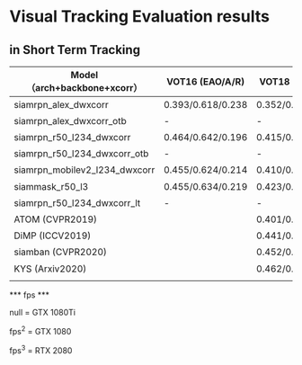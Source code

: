    
# Visual Tracking Evaluation results

## in Short Term Tracking


| Model （arch+backbone+xcorr） | VOT16 (EAO/A/R)   | VOT18 (EAO/A/R)   | VOT19 (EAO/A/R)   | OTB2015 (AUC/Prec.) | VOT18-LT (F1) | Speed (fps)    | ref. |
|-------------------------------|-------------------|-------------------|-------------------|---------------------|---------------|----------------|------|
| siamrpn_alex_dwxcorr         | 0.393/0.618/0.238 | 0.352/0.576/0.290 | 0.260/0.573/0.547 | -                   | -             | 180            | [link<sub>1</sub>](https://github.com/STVIR/pysot/blob/master/MODEL_ZOO.md) |
| siamrpn_alex_dwxcorr_otb      | -                 | -                 | -                 | 0.666/0.876         | -             | 180            | [link<sub>1</sub>](https://github.com/STVIR/pysot/blob/master/MODEL_ZOO.md) |
| siamrpn_r50_l234_dwxcorr      | 0.464/0.642/0.196 | 0.415/0.601/0.234 | 0.287/0.595/0.467 | -                   | -             | 35             | [link<sub>1</sub>](https://github.com/STVIR/pysot/blob/master/MODEL_ZOO.md) |
| siamrpn_r50_l234_dwxcorr_otb  | -                 | -                 | -                 | 0.696/0.914         | -             | 35             | [link<sub>1</sub>](https://github.com/STVIR/pysot/blob/master/MODEL_ZOO.md) |
| siamrpn_mobilev2_l234_dwxcorr | 0.455/0.624/0.214 | 0.410/0.586/0.229 | 0.292/0.580/0.446 | -                   | -             | 75             | [link<sub>1</sub>](https://github.com/STVIR/pysot/blob/master/MODEL_ZOO.md) |
| siammask_r50_l3               | 0.455/0.634/0.219 | 0.423/0.615/0.248 | 0.283/0.597/0.461 | -                   | -             | 56             | [link<sub>1</sub>](https://github.com/STVIR/pysot/blob/master/MODEL_ZOO.md) |
| siamrpn_r50_l234_dwxcorr_lt   | -                 | -                 | -                 | -                   | 0.629         | 20             | [link<sub>1</sub>](https://github.com/STVIR/pysot/blob/master/MODEL_ZOO.md) |
| ATOM (CVPR2019)               |                   | 0.401/0.590/0.203 |                   |                     |               | 43<sup>2</sup> | [link<sub>2</sub>](https://github.com/visionml/pytracking)     |
| DiMP (ICCV2019)               |                   | 0.441/0.597/0.152 |                   |                     |               | 40             | [link<sub>2</sub>](https://github.com/visionml/pytracking)|
| siamban (CVPR2020)            |                   | 0.452/0.597/0.178 |                   |                     |               |       45       | [link<sub>3</sub>](https://github.com/hqucv/siamban)     |
| KYS (Arxiv2020)                |                   | 0.462/0.609/0.143 |                   |                     |               | 20<sup>3</sup> | [link<sub>2</sub>](https://github.com/visionml/pytracking)      |
|                               |                   |                   |                   |                     |               |                |      |


*** fps ***

null = GTX 1080Ti

fps<sup>2</sup> = GTX 1080

fps<sup>3</sup> = RTX 2080

